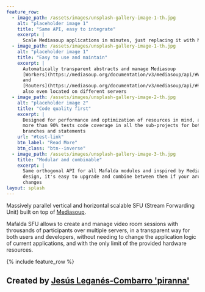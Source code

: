```yaml
---
feature_row:
  - image_path: /assets/images/unsplash-gallery-image-1-th.jpg
    alt: "placeholder image 1"
    title: "Same API, easy to integrate"
    excerpt: |
      Scale Mediasoup applications in minutes, just replacing it with Mafalda
  - image_path: /assets/images/unsplash-gallery-image-1-th.jpg
    alt: "placeholder image 1"
    title: "Easy to use and maintain"
    excerpt: |
      Automatically transparent abstracts and manage Mediasoup
      [Workers](https://mediasoup.org/documentation/v3/mediasoup/api/#Worker)
      and
      [Routers](https://mediasoup.org/documentation/v3/mediasoup/api/#Router),
      also even located on different servers
  - image_path: /assets/images/unsplash-gallery-image-2-th.jpg
    alt: "placeholder image 2"
    title: "Code quality first"
    excerpt: |
      Designed for performance and optimization of resources in mind, and with
      more than 90% tests code coverage in all the sub-projects for both lines,
      branches and statements
    url: "#test-link"
    btn_label: "Read More"
    btn_class: "btn--inverse"
  - image_path: /assets/images/unsplash-gallery-image-3-th.jpg
    title: "Modular and combinable"
    excerpt: |
      Same orthogonal API for all Mafalda modules and inspired by Mediasoup
      design, it's easy to upgrade and combine between them if your architecture
      changes
layout: splash
---
```


Massively parallel vertical and horizontal scalable SFU (Stream Forwarding Unit)
built on top of [Mediasoup](https://mediasoup.org/).

Mafalda SFU allows to create and manage video room sessions with throusands of
participants over multiple servers, in a transparent way for both users and
developers, without needing to change the application logic of current
applications, and with the only limit of the provided hardware resources.

{% include feature_row %}

## Created by [Jesús Leganés-Combarro 'piranna'](https://piranna.github.io/)
